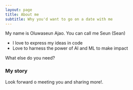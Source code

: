 ```yaml
---
layout: page
title: About me
subtitle: Why you'd want to go on a date with me
---
```


My name is Oluwaseun Ajao. You can call me Seun (Sean)

- I love to express my ideas in code
- Love to harness the power of AI and ML to make impact

What else do you need?

### My story

Look forward o meeting you and sharing more!.
